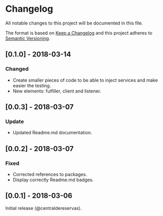 # Changelog
All notable changes to this project will be documented in this file.

The format is based on [Keep a Changelog](http://keepachangelog.com/en/1.0.0/)
and this project adheres to [Semantic Versioning](http://semver.org/spec/v2.0.0.html).

## [0.1.0] - 2018-03-14
### Changed
- Create smaller pieces of code to be able to inject services and make easier the testing.
- New elements: fulfiller, client and listener.

## [0.0.3] - 2018-03-07
### Update
- Updated Readme.md documentation.

## [0.0.2] - 2018-03-07
### Fixed
- Corrected references to packages.
- Display correctly Readme.md badges.

## [0.0.1] - 2018-03-06

Initial release (@centraldereservas).
